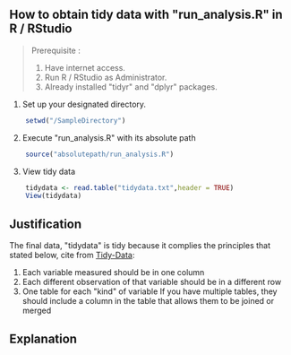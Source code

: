 ## How to obtain tidy data with "run_analysis.R" in R / RStudio

> Prerequisite :
> 1. Have internet access.
> 2. Run R / RStudio as Administrator.
> 3. Already installed "tidyr" and "dplyr" packages.

1. Set up your designated directory.

```r
    setwd("/SampleDirectory")
```

2. Execute "run_analysis.R" with its absolute path

```r
    source("absolutepath/run_analysis.R")
```

3. View tidy data

```r
    tidydata <- read.table("tidydata.txt",header = TRUE)
	View(tidydata)
```

## Justification
The final data, "tidydata" is tidy because it complies the principles that stated below, cite from [Tidy-Data]:

1. Each variable measured should be in one column
2. Each different observation of that variable should be in a different row
3. One table for each "kind" of variable
If you have multiple tables, they should include a column in the table that allows them to be joined or merged

[Tidy-Data]:https://github.com/jtleek/datasharing#the-tidy-data-set

## Explanation


